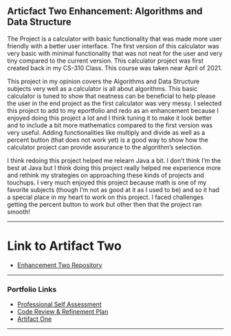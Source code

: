 ## Articfact Two Enhancement: Algorithms and Data Structure

The Project is a calculator with basic functionality that was made more user friendly with a better user interface. The first version of this calculator was very basic with minimal functionality that was not neat for the user and very tiny compared to the current version. This calculator project was first created back in my CS-310 Class. This course was taken near April of 2021. 

This project in my opinion covers the Algorithms and Data Structure subjects very well as a calculator is all about algorithms. This basic calculator is tuned to show that neatness can be beneficial to help please the user in the end project as the first calculator was very messy. I selected this project to add to my eportfolio and redo as an enhancement because I enjoyed doing this project a lot and I think tuning it to make it look better and to include a bit more mathematics compared to the first version was very useful. Adding functionalities like multiply and divide as well as a percent button (that does not work yet) is a good way to show how the calculator project can provide assurance to the algorithm’s selection. 

I think redoing this project helped me relearn Java a bit. I don’t think I’m the best at Java but I think doing this project really helped me experience more and rethink my strategies on approaching these kinds of projects and touchups. I very much enjoyed this project because math is one of my favorite subjects (though I’m not as good at it as I used to be) and so it had a special place in my heart to work on this project. I faced challenges getting the percent button to work but other then that the project ran smooth!

---
# Link to Artifact Two
- [Enhancement Two Repository](https://github.com/Rcvs97/calculator)

---
### Portfolio Links

- [Professional Self Assessment](https://rcvs97.github.io/robertchandler.github.io/)
- [Code Review & Refinement Plan](https://rcvs97.github.io/robertchandler.github.io/RefineandReview)
- [Artifact One](https://rcvs97.github.io/robertchandler.github.io/ArtifactOne)

---
